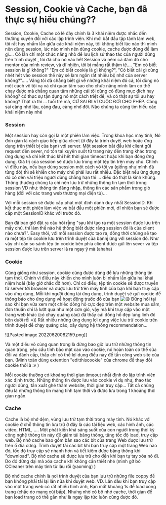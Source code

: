 # Session, Cookie và Cache, bạn đã thực sự hiểu chúng??


Session, Cookie, Cache có lẽ đây chính là 3 khái niệm được nhắc đến thường xuyên đối với các lập trình viên. Khi mới bắt đầu tập tành làm web, tôi rất hay nhầm lẫn giữa các khái niệm này, tôi không biết lúc nào thì mình nên dùng session, lúc nào mình nên dùng cookie, cache được dùng để làm gì.... Có lần chỉ một chức năng nhỏ để lưu lịch sử thao tác của người dùng trên trình duyệt , tôi đã cho nó vào hết Session và ném cả đám đó cho mentor của mình review, và dĩ nhiên, tôi bị mắng rất thậm tệ.... "Em có biết session là gì không?" "Em có biết cookie là gì không?", "Có biết cái gì cũng nhét hết vào session thế này sẽ làm ngốn rất nhiều bộ nhớ của server không?"..... Vâng tôi đã chẳng biết gì về những khái niệm đó cả, tôi dùng nó một cách vô tội vạ và chỉ quan tâm sao cho chức năng mình làm có thể chạy được mà chẳng quan tâm những cái tôi dùng có đúng mục đích hay không? có thực sự tận dụng nó một cách triệt để, và có thật sự tối ưu hay không? Thật ra thì ... tuổi trẻ mà, CỨ SAI ĐI VÌ CUỘC ĐỜI CHO PHÉP. Càng sai càng nhớ lâu, càng đau, càng nhớ đời. Nào chúng ta cùng tìm hiểu các khái niệm này nhé


### Session

Một session hay còn gọi là một phiên làm việc. Trong khoa học máy tính, Nó đơn giản là cách giao tiếp giữa client (ở đây là trình duyệt web hoặc ứng dụng trên thiết bị của bạn) với server. Một session bắt đầu khi client gửi request đến sever, nó tồn tại xuyên suốt từ trang này đến trang khác trong ứng dụng và chỉ kết thúc khi hết thời gian timeout hoặc khi bạn đóng ứng dụng. Giá trị của session sẽ được lưu trong một tệp tin trên máy chủ. Chính vì điều này, nếu bạn dùng session một cách vô tội vạ (giống như mình đã từng đó) thì sẽ khiến cho máy chủ phải lưu rất nhiều. Đặc biệt nếu ứng dụng đó có đến vài triệu người dùng chẳng hạn thì ... điều đó thật là kinh khủng. Thông thường chúng ta chỉ nên lưu trữ những thông tin tạm thời trong session VD như: thông tin đăng nhập, thông tin các sản phẩm trong giỏ hàng (đối với các trang web thương mại điện tử)...

Với mỗi session sẽ được cấp phát một định danh duy nhất SessionID. Khi kết thúc một phiên làm việc và bắt đầu một phiên mới, dĩ nhiên bạn sẽ được cấp một SessionID khác với trước đó.

Bạn đã bao giờ đặt ra câu hỏi rằng "sau khi tạo ra một session được lưu trên mấy chủ, thì làm thế nào hệ thống biết được rằng session đó là của client nào chưa?". Easy thôi, với mỗi session được tạo ra, đồng thời chúng sẽ tạo ra một tệp tin cookie lưu trên trình duyệt của bannj ứng với session đó. Như vậy chỉ cần so sánh tệp tin cookie bên phía client được gửi lên sever và tệp session được lưu trên server là ra ngay ý mà (ahaha)


### Cookie

Cũng giống như session, cookie cũng được dùng để lưu những thông tin tạm thời. Chính vì điều này khiến cho mình luôn bị nhầm lẫn giữa hai khái niệm hoài (bây giờ chắc đỡ hơn). Chỉ có điều, tệp tin cookie sẽ được truyền từ server tới browser và được lưu trữ trên máy tính của bạn khi bạn truy cập vào ứng dụng, Mỗi khi người dùng tải ứng dụng, trình duyệt sẽ gửi cookie để thông báo cho ứng dụng về hoạt động trước đó của bạn ![😦](https://twemoji.maxcdn.com/2/72x72/1f626.png) Đừng hỏi tại sao khi bạn vừa xem một chiếc đồng hồ cực đẹp trên một website mua sắm, đơn thuần chỉ là lướt qua như một cơn gió, vậy mà khi truy cập vào một trang web khác (có chạy quảng cáo) đã thấy cái đồng hồ đẹp lung linh đó bên dưới rồi =)) Rất nhiều những ứng dụng lợi dụng việc lưu trữ cookie trên trình duyệt để chạy quảng cáo, xây dựng hệ thống recommendation...

![[Pasted image 20220620082159.png]]

Và một điều vô cùng quan trọng là đừng bao giờ lưu trữ những thông tin quan trọng, yêu cầu tính bảo mật cao vào cookie, nó hoàn toàn có thể sửa đổi và đánh cắp, thấp chí có thể lợi dụng điều này để tấn công web site của bạn. (Minh toàn dùng extention "editthiscookie" của chrome để thay đổi cookie thôi à :v )

Mỗi cookie thường có khoảng thời gian timeout nhất định do lập trình viên xác định trước. Những thông tin được lưu vào cookie ví dụ như, thao tác người dùng, tần xuất ghé thăm website, thời gian truy cập... Tất cả chúng đều là những thông tin mang tính tạm thời và được lưu trong 1 khoảng thời gian ngắn.


### Cache

Cache là bộ nhớ đệm, vùng lưu trữ tạm thời trong máy tính. Nó khác với cookie ở chỗ thông tin lưu trữ ở đây là các tài liệu web, các hình ảnh, các video, HTML, .... Một phát kiến khá sáng suốt của con người trong thời kỳ công nghệ thông tin này để giảm tải băng thông, tăng tốc độ load, truy cập web. Bộ nhớ cache bao gồm bản sao các bit của trang Web được lưu trữ trên ổ đĩa cứng. Trình duyệt tải các bit khi bạn truy cập một trang Web nào đó, tốc độ truy cập sẽ nhanh hơn và tiết kiệm được băng thông khi "download". Bộ nhớ cache sẽ được lưu trữ cho đến khi bạn tự tay xóa nó đi. Do đó đừng dại mà xóa cache khi không cần thiết nhé (mình gỡ bỏ CCleaner trên máy tính từ lâu rồi (yaoming) )


Bộ nhớ cache chính là nơi trình duyệt của bạn lưu trữ những file coppy để bạn không phải tải lại lần nữa khi duyệt web. VD. Lần đầu khi bạn truy cập vào một trang web có rất nhiều hình ảnh, Bạn mất khoảng 1s để load xong trang (chắc do mạng cùi bắp), Nhưng nhờ có bộ nhớ cache, thời gian để bạn load trang có thể gần như là ngay lập tức luôn cũng được đó.


